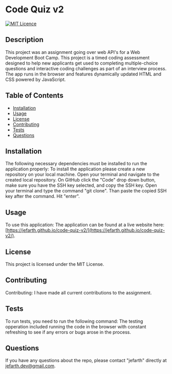 # Code Quiz v2

[![MIT Licence](https://badges.frapsoft.com/os/mit/mit.png?v=103)](https://opensource.org/licenses/mit-license.php)

## Description

This project was an assignment going over web API's for a Web Development Boot Camp. This project is a timed coding assessment designed to help new applicants get used to completing multiple-choice questions and interactive coding challenges as part of an interview process. The app runs in the browser and features dynamically updated HTML and CSS powered by JavaScript.

## Table of Contents

- [Installation](#installation)
- [Usage](#usage)
- [License](#license)
- [Contributing](#contributing)
- [Tests](#tests)
- [Questions](#questions)

## Installation

The following necessary dependencies must be installed to run the application properly: To install the application please create a new repository on your local machine. Open your terminal and navigate to the created local repository. On GitHub click the "Code" drop down button, make sure you have the SSH key selected, and copy the SSH key. Open your terminal and type the command "git clone". Than paste the copied SSH key after the command. Hit "enter".

## Usage

To use this application: The application can be found at a live website here: [https://jefarth.github.io/code-quiz-v2/](https://jefarth.github.io/code-quiz-v2/).

## License

This project is licensed under the MIT License.

## Contributing

Contributing: I have made all current contributions to the assignment.

## Tests

To run tests, you need to run the following command: The testing opperation included running the code in the browser with constant refreshing to see if any errors or bugs arose in the process.

## Questions

If you have any questions about the repo, please contact "jefarth" directly at jefarth.dev@gmail.com.
